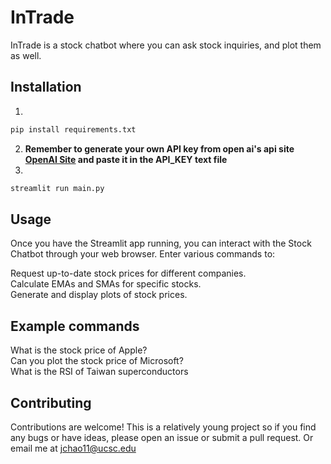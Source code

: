 # InTrade
InTrade is a stock chatbot where you can ask stock inquiries, and plot them as well.

## Installation
1.
```bash
pip install requirements.txt
```
2. **Remember to generate your own API key from open ai's api site [OpenAI Site](https://openai.com/blog/openai-api)
  and paste it in the API_KEY text file**
3.
```bash
streamlit run main.py
```

## Usage
Once you have the Streamlit app running, you can interact with the Stock Chatbot through your web browser. Enter various commands to:  

Request up-to-date stock prices for different companies.  
Calculate EMAs and SMAs for specific stocks.  
Generate and display plots of stock prices.  

## Example commands
What is the stock price of Apple?  
Can you plot the stock price of Microsoft?  
What is the RSI of Taiwan superconductors  

## Contributing
Contributions are welcome! This is a relatively young project so if you find any bugs or have ideas, please open an issue or submit a pull request.
Or email me at jchao11@ucsc.edu
